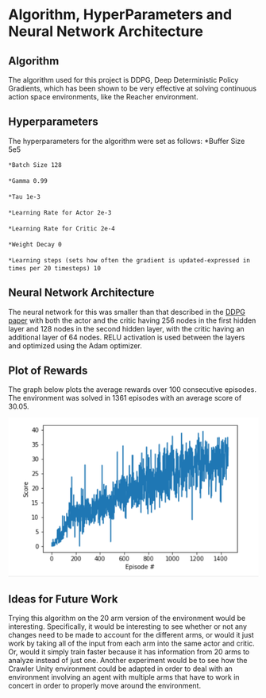 # Algorithm, HyperParameters and Neural Network Architecture

## Algorithm
The algorithm used for this project is DDPG, Deep Deterministic Policy Gradients, which has been shown to be very effective at solving continuous action space environments, like the Reacher environment.

## Hyperparameters
The hyperparameters for the algorithm were set as follows:
        *Buffer Size 5e5
        
	*Batch Size 128
        
	*Gamma 0.99
        
	*Tau 1e-3
        
	*Learning Rate for Actor 2e-3
        
	*Learning Rate for Critic 2e-4
        
	*Weight Decay 0
        
	*Learning steps (sets how often the gradient is updated-expressed in times per 20 timesteps) 10

## Neural Network Architecture
The neural network for this was smaller than that described in the [DDPG paper](https://arxiv.org/abs/1509.02971) with both the actor and the critic having 256 nodes in the first hidden layer and 128 nodes in the second hidden layer, with the critic having an additional layer of 64 nodes. RELU activation is used between the layers and optimized using the Adam optimizer.

## Plot of Rewards
The graph below plots the average rewards over 100 consecutive episodes. The environment was solved in 1361 episodes with an average score of 30.05.

![Results Graph](continuousControlSolved.png)

## Ideas for Future Work
Trying this algorithm on the 20 arm version of the environment would be interesting. Specifically, it would be interesting to see whether or not any changes need to be made to account for the different arms, or would it just work by taking all of the input from each arm into the same actor and critic. Or, would it simply train faster because it has information from 20 arms to analyze instead of just one. Another experiment would be to see how the Crawler Unity environment could be adapted in order to deal with an environment involving an agent with multiple arms that have to work in concert in order to properly move around the environment.

